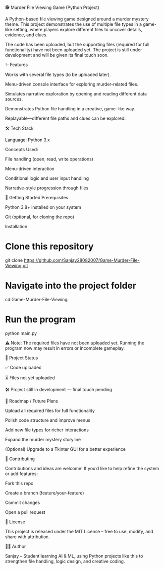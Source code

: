 🕵️ Murder File Viewing Game (Python Project)

A Python-based file viewing game designed around a murder mystery theme.
This project demonstrates the use of multiple file types in a game-like setting, where players explore different files to uncover details, evidence, and clues.

The code has been uploaded, but the supporting files (required for full functionality) have not been uploaded yet. The project is still under development and will be given its final touch soon.

✨ Features

Works with several file types (to be uploaded later).

Menu-driven console interface for exploring murder-related files.

Simulates narrative exploration by opening and reading different data sources.

Demonstrates Python file handling in a creative, game-like way.

Replayable—different file paths and clues can be explored.

🛠️ Tech Stack

Language: Python 3.x

Concepts Used:

File handling (open, read, write operations)

Menu-driven interaction

Conditional logic and user input handling

Narrative-style progression through files

🚀 Getting Started
Prerequisites

Python 3.8+ installed on your system

Git (optional, for cloning the repo)

Installation
# Clone this repository
git clone https://github.com/Sanjay28082007/Game-Murder-File-Viewing.git

# Navigate into the project folder
cd Game-Murder-File-Viewing

# Run the program
python main.py


⚠️ Note: The required files have not been uploaded yet. Running the program now may result in errors or incomplete gameplay.

📂 Project Status

✅ Code uploaded

⏳ Files not yet uploaded

🛠️ Project still in development — final touch pending

🔮 Roadmap / Future Plans

 Upload all required files for full functionality

 Polish code structure and improve menus

 Add new file types for richer interactions

 Expand the murder mystery storyline

 (Optional) Upgrade to a Tkinter GUI for a better experience

🤝 Contributing

Contributions and ideas are welcome!
If you’d like to help refine the system or add features:

Fork this repo

Create a branch (feature/your-feature)

Commit changes

Open a pull request

📜 License

This project is released under the MIT License – free to use, modify, and share with attribution.

👨‍💻 Author

Sanjay – Student learning AI & ML, using Python projects like this to strengthen file handling, logic design, and creative coding.
